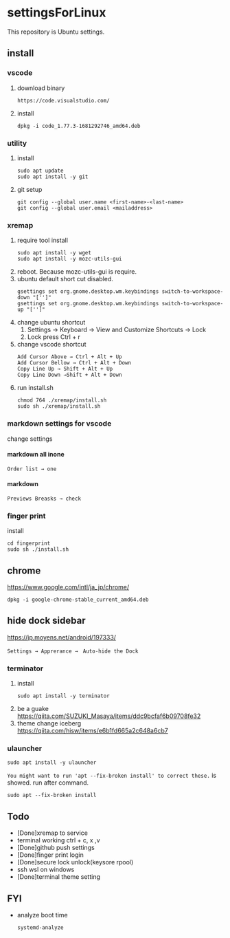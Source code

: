 # settingsForLinux
This repository is Ubuntu settings.

## install
### vscode
1. download binary
    ```
    https://code.visualstudio.com/
    ```
1. install
    ```
    dpkg -i code_1.77.3-1681292746_amd64.deb
    ```

### utility
1. install
   ```shell
   sudo apt update
   sudo apt install -y git
   ```
1. git setup
   ```
   git config --global user.name <first-name>-<last-name>
   git config --global user.email <mailaddress>
   ```

### xremap
1. require tool install
    ```shell
    sudo apt install -y wget
    sudo apt install -y mozc-utils-gui
    ```
1. reboot. Because mozc-utils-gui is require.
1. ubuntu default short cut disabled.
   ```shell
   gsettings set org.gnome.desktop.wm.keybindings switch-to-workspace-down "['']"
   gsettings set org.gnome.desktop.wm.keybindings switch-to-workspace-up "['']"
   ```
1. change ubuntu shortcut
   1. Settings → Keyboard → View and Customize Shortcuts → Lock
   2. Lock press Ctrl + r
1. change vscode shortcut
   ```
   Add Cursor Above → Ctrl + Alt + Up
   Add Cursor Bellow → Ctrl + Alt + Down
   Copy Line Up → Shift + Alt + Up
   Copy Line Down →Shift + Alt + Down
   ```
1. run install.sh
   ```shell
   chmod 764 ./xremap/install.sh
   sudo sh ./xremap/install.sh
   ```

### markdown settings for vscode
change settings
#### markdown all inone
```
Order list → one
```
#### markdown
```
Previews Breasks → check
```

### finger print
install
```
cd fingerprint
sudo sh ./install.sh
```

## chrome
https://www.google.com/intl/ja_jp/chrome/

```shell
dpkg -i google-chrome-stable_current_amd64.deb
```

## hide dock sidebar
https://jp.moyens.net/android/197333/
```
Settings → Apprerance →　Auto-hide the Dock
```

### terminator
1. install
    ```shell
    sudo apt install -y terminator
    ```
1. be a guake
    https://qiita.com/SUZUKI_Masaya/items/ddc9bcfaf6b09708fe32
1. theme change iceberg
    https://qiita.com/hisw/items/e6b1fd665a2c648a6cb7

### ulauncher

```
sudo apt install -y ulauncher
```

`You might want to run 'apt --fix-broken install' to correct these.` is showed.
run after command.
```
sudo apt --fix-broken install
```

## Todo
- [Done]xremap to service
- terminal working ctrl + c, x ,v
- [Done]github push settings
- [Done]finger print login
- [Done]secure lock unlock(keysore rpool)
- ssh wsl on windows
- [Done]terminal theme setting

## FYI
- analyze boot time
    ```
    systemd-analyze
    ```